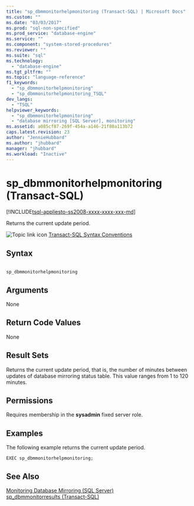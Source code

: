 ```yaml
---
title: "sp_dbmmonitorhelpmonitoring (Transact-SQL) | Microsoft Docs"
ms.custom: ""
ms.date: "03/03/2017"
ms.prod: "sql-non-specified"
ms.prod_service: "database-engine"
ms.service: ""
ms.component: "system-stored-procedures"
ms.reviewer: ""
ms.suite: "sql"
ms.technology: 
  - "database-engine"
ms.tgt_pltfrm: ""
ms.topic: "language-reference"
f1_keywords: 
  - "sp_dbmmonitorhelpmonitoring"
  - "sp_dbmmonitorhelpmonitoring_TSQL"
dev_langs: 
  - "TSQL"
helpviewer_keywords: 
  - "sp_dbmmonitorhelpmonitoring"
  - "database mirroring [SQL Server], monitoring"
ms.assetid: a085cf87-269f-454a-a146-21f80a113b72
caps.latest.revision: 23
author: "JennieHubbard"
ms.author: "jhubbard"
manager: "jhubbard"
ms.workload: "Inactive"
---
```

# sp_dbmmonitorhelpmonitoring (Transact-SQL)
[!INCLUDE[tsql-appliesto-ss2008-xxxx-xxxx-xxx-md](../../includes/tsql-appliesto-ss2008-xxxx-xxxx-xxx-md.md)]

  Returns the current update period.  
  
 ![Topic link icon](../../database-engine/configure-windows/media/topic-link.gif "Topic link icon") [Transact-SQL Syntax Conventions](../../t-sql/language-elements/transact-sql-syntax-conventions-transact-sql.md)  
  
## Syntax  
  
```  
  
sp_dbmmonitorhelpmonitoring   
```  
  
## Arguments  
 None  
  
## Return Code Values  
 None  
  
## Result Sets  
 Returns the current update period, that is, the number of minutes between updates of database mirroring status table. This value ranges from 1 to 120 minutes.  
  
## Permissions  
 Requires membership in the **sysadmin** fixed server role.  
  
## Examples  
 The following example returns the current update period.  
  
```  
EXEC sp_dbmmonitorhelpmonitoring;  
```  
  
## See Also  
 [Monitoring Database Mirroring &#40;SQL Server&#41;](../../database-engine/database-mirroring/monitoring-database-mirroring-sql-server.md)   
 [sp_dbmmonitorresults &#40;Transact-SQL&#41;](../../relational-databases/system-stored-procedures/sp-dbmmonitorresults-transact-sql.md)  
  
  
